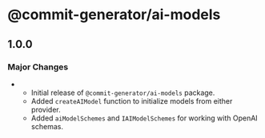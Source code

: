 # @commit-generator/ai-models

## 1.0.0

### Major Changes

- - Initial release of `@commit-generator/ai-models` package.
  - Added `createAIModel` function to initialize models from either provider.
  - Added `aiModelSchemes` and `IAIModelSchemes` for working with OpenAI schemas.

